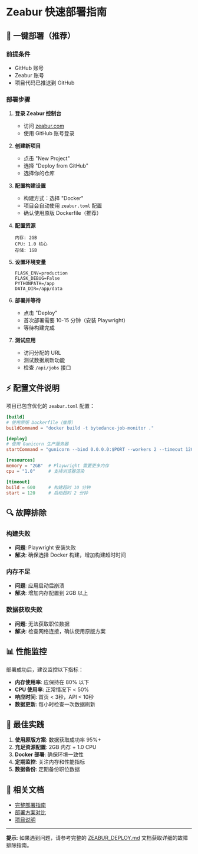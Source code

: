 # Zeabur 快速部署指南

## 🚀 一键部署（推荐）

### 前提条件
- GitHub 账号
- Zeabur 账号
- 项目代码已推送到 GitHub

### 部署步骤

1. **登录 Zeabur 控制台**
   - 访问 [zeabur.com](https://zeabur.com)
   - 使用 GitHub 账号登录

2. **创建新项目**
   - 点击 "New Project"
   - 选择 "Deploy from GitHub"
   - 选择你的仓库

3. **配置构建设置**
   - 构建方式：选择 "Docker"
   - 项目会自动使用 `zeabur.toml` 配置
   - 确认使用原版 Dockerfile（推荐）

4. **配置资源**
   ```
   内存: 2GB
   CPU: 1.0 核心
   存储: 1GB
   ```

5. **设置环境变量**
   ```
   FLASK_ENV=production
   FLASK_DEBUG=False
   PYTHONPATH=/app
   DATA_DIR=/app/data
   ```

6. **部署并等待**
   - 点击 "Deploy"
   - 首次部署需要 10-15 分钟（安装 Playwright）
   - 等待构建完成

7. **测试应用**
   - 访问分配的 URL
   - 测试数据刷新功能
   - 检查 `/api/jobs` 接口

## ⚡ 配置文件说明

项目已包含优化的 `zeabur.toml` 配置：

```toml
[build]
# 使用原版 Dockerfile（推荐）
buildCommand = "docker build -t bytedance-job-monitor ."

[deploy]
# 使用 Gunicorn 生产服务器
startCommand = "gunicorn --bind 0.0.0.0:$PORT --workers 2 --timeout 120 app:app"

[resources]
memory = "2GB"  # Playwright 需要更多内存
cpu = "1.0"     # 支持浏览器渲染

[timeout]
build = 600     # 构建超时 10 分钟
start = 120     # 启动超时 2 分钟
```

## 🔍 故障排除

### 构建失败
- **问题**: Playwright 安装失败
- **解决**: 确保选择 Docker 构建，增加构建超时时间

### 内存不足
- **问题**: 应用启动后崩溃
- **解决**: 增加内存配置到 2GB 以上

### 数据获取失败
- **问题**: 无法获取职位数据
- **解决**: 检查网络连接，确认使用原版方案

## 📊 性能监控

部署成功后，建议监控以下指标：

- **内存使用率**: 应保持在 80% 以下
- **CPU 使用率**: 正常情况下 < 50%
- **响应时间**: 首页 < 3秒，API < 10秒
- **数据更新**: 每小时检查一次数据刷新

## 🎯 最佳实践

1. **使用原版方案**: 数据获取成功率 95%+
2. **充足资源配置**: 2GB 内存 + 1.0 CPU
3. **Docker 部署**: 确保环境一致性
4. **定期监控**: 关注内存和性能指标
5. **数据备份**: 定期备份职位数据

## 🔗 相关文档

- [完整部署指南](./ZEABUR_DEPLOY.md)
- [部署方案对比](./DEPLOYMENT_COMPARISON.md)
- [项目说明](./README.md)

---

**提示**: 如果遇到问题，请参考完整的 [ZEABUR_DEPLOY.md](./ZEABUR_DEPLOY.md) 文档获取详细的故障排除指南。